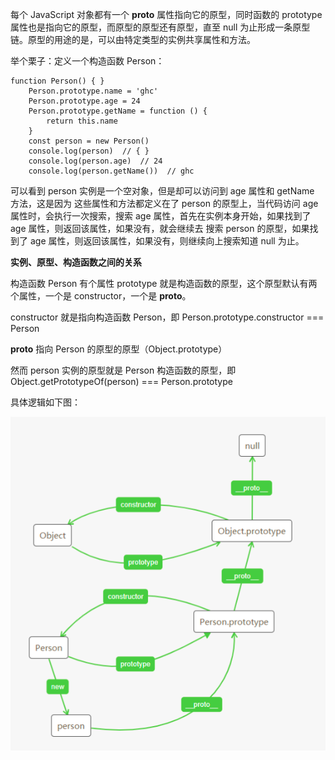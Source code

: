 每个 JavaScript 对象都有一个 __proto__ 属性指向它的原型，同时函数的 prototype 属性也是指向它的原型，而原型的原型还有原型，直至 null 为止形成一条原型链。原型的用途的是，可以由特定类型的实例共享属性和方法。

举个栗子：定义一个构造函数 Person：

```
function Person() { }
    Person.prototype.name = 'ghc'
    Person.prototype.age = 24
    Person.prototype.getName = function () {
        return this.name
    }
    const person = new Person()
    console.log(person)  // { }
    console.log(person.age)  // 24
    console.log(person.getName())  // ghc
```

可以看到 person 实例是一个空对象，但是却可以访问到 age 属性和 getName 方法，这是因为 这些属性和方法都定义在了 person 的原型上，当代码访问 age 属性时，会执行一次搜索，搜索 age 属性，首先在实例本身开始，如果找到了 age 属性，则返回该属性，如果没有，就会继续去 搜索 person 的原型，如果找到了 age 属性，则返回该属性，如果没有，则继续向上搜索知道 null 为止。

**实例、原型、构造函数之间的关系**

构造函数 Person 有个属性 prototype 就是构造函数的原型，这个原型默认有两个属性，一个是 constructor，一个是 __proto__。

constructor 就是指向构造函数 Person，即 Person.prototype.constructor === Person

__proto__ 指向 Person 的原型的原型（Object.prototype）

然而 person 实例的原型就是 Person 构造函数的原型，即 Object.getPrototypeOf(person) === Person.prototype

具体逻辑如下图：

![An image](./proto.png)
